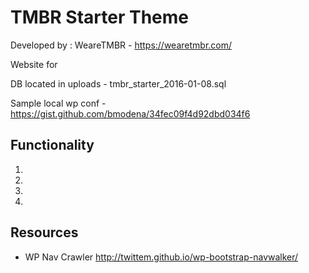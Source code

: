 # TMBR Starter Theme
Developed by : WeareTMBR - https://wearetmbr.com/

Website for

DB located in uploads - tmbr_starter_2016-01-08.sql

Sample local wp conf - https://gist.github.com/bmodena/34fec09f4d92dbd034f6


## Functionality
1.
2.
3.
4.

## Resources
- WP Nav Crawler http://twittem.github.io/wp-bootstrap-navwalker/
